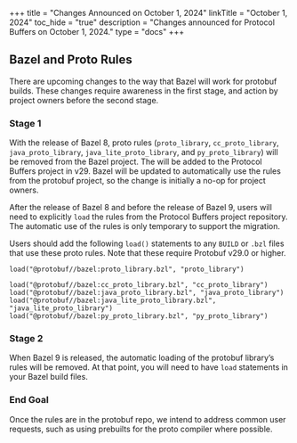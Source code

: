 +++
title = "Changes Announced on October 1, 2024"
linkTitle = "October 1, 2024"
toc_hide = "true"
description = "Changes announced for Protocol Buffers on October 1, 2024."
type = "docs"
+++

## Bazel and Proto Rules

There are upcoming changes to the way that Bazel will work for protobuf builds.
These changes require awareness in the first stage, and action by project owners
before the second stage.

### Stage 1

With the release of Bazel 8, proto rules (`proto_library`, `cc_proto_library`,
`java_proto_library`, `java_lite_proto_library`, and `py_proto_library`) will be
removed from the Bazel project. The will be added to the Protocol Buffers
project in v29. Bazel will be updated to automatically use the rules from the
protobuf project, so the change is initially a no-op for project owners.

After the release of Bazel 8 and before the release of Bazel 9, users will need
to explicitly `load` the rules from the Protocol Buffers project repository. The
automatic use of the rules is only temporary to support the migration.

Users should add the following `load()` statements to any `BUILD` or `.bzl`
files that use these proto rules. Note that these require Protobuf v29.0 or
higher.

```bazel
load("@protobuf//bazel:proto_library.bzl", "proto_library")

load("@protobuf//bazel:cc_proto_library.bzl", "cc_proto_library")
load("@protobuf//bazel:java_proto_library.bzl", "java_proto_library")
load("@protobuf//bazel:java_lite_proto_library.bzl", "java_lite_proto_library")
load("@protobuf//bazel:py_proto_library.bzl", "py_proto_library")
```

### Stage 2

When Bazel 9 is released, the automatic loading of the protobuf library’s rules
will be removed. At that point, you will need to have `load` statements in your
Bazel build files.

### End Goal

Once the rules are in the protobuf repo, we intend to address common user
requests, such as using prebuilts for the proto compiler where possible.
